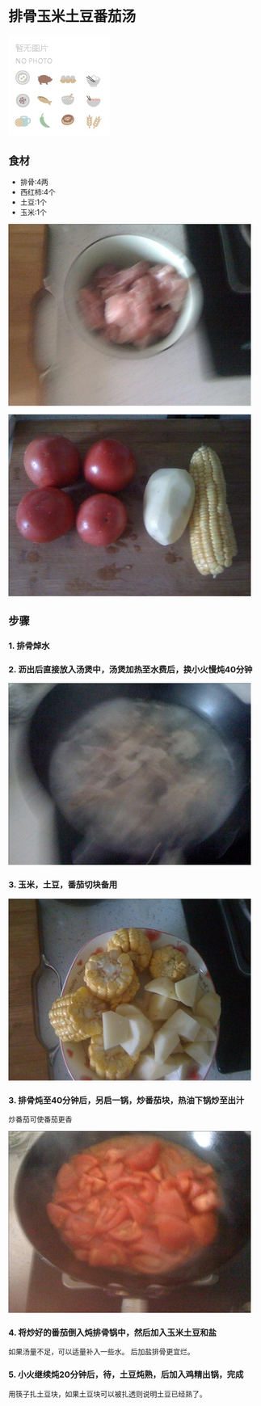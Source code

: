 排骨玉米土豆番茄汤
===============================
![排骨玉米土豆番茄汤](default.jpg)


## 食材 ##
* 排骨:4两
* 西红柿:4个
* 土豆:1个
* 玉米:1个


![排骨玉米土豆番茄汤](paiguyumitudoufanqietang01.jpg)


![排骨玉米土豆番茄汤](paiguyumitudoufanqietang02.jpg)
## 步骤 ##
### 1. 排骨焯水 ###
### 2. 沥出后直接放入汤煲中，汤煲加热至水费后，换小火慢炖40分钟 ###
![排骨玉米土豆番茄汤](paiguyumitudoufanqietang03.jpg)
### 3. 玉米，土豆，番茄切块备用 ###
![排骨玉米土豆番茄汤](paiguyumitudoufanqietang04.jpg)
### 3. 排骨炖至40分钟后，另启一锅，炒番茄块，热油下锅炒至出汁 ###
炒番茄可使番茄更香


![排骨玉米土豆番茄汤](paiguyumitudoufanqietang05.jpg)
### 4. 将炒好的番茄倒入炖排骨锅中，然后加入玉米土豆和盐 ###
如果汤量不足，可以适量补入一些水。
后加盐排骨更宜烂。
### 5. 小火继续炖20分钟后，待，土豆炖熟，后加入鸡精出锅，完成 ###
用筷子扎土豆块，如果土豆块可以被扎透则说明土豆已经熟了。

